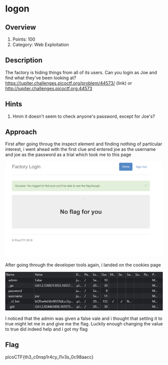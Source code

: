 # logon

## Overview
1) Points:  100
2) Category: Web Exploitation

## Description

The factory is hiding things from all of its users. Can you login as Joe and find what they've been looking at? https://jupiter.challenges.picoctf.org/problem/44573/ (link) or http://jupiter.challenges.picoctf.org:44573

## Hints

1) Hmm it doesn't seem to check anyone's password, except for Joe's?

## Approach 

First after going throug the inspect element and finding nothing of particular interest, i went ahead with the first clue and entered joe as the username and joe as the password as a trial which took me to this page

![img1](logon.png)

After going through the developer tools again, i landed on the cookies page

![cook](cookies.png)

I noticed that the admin was given a false vale and i thought that setting it to true might let me in and give me the flag. Luckily enough changing the value to true did indeed help and i got my flag

## Flag

picoCTF{th3_c0nsp1r4cy_l1v3s_0c98aacc}
